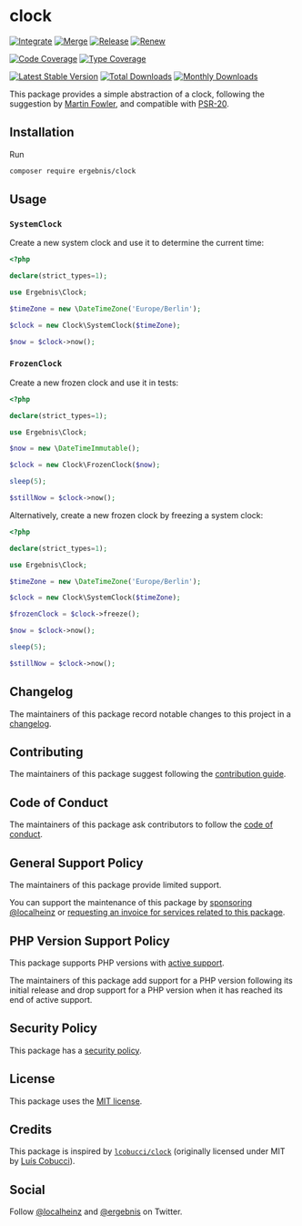 # clock

[![Integrate](https://github.com/ergebnis/clock/workflows/Integrate/badge.svg)](https://github.com/ergebnis/clock/actions)
[![Merge](https://github.com/ergebnis/clock/workflows/Merge/badge.svg)](https://github.com/ergebnis/clock/actions)
[![Release](https://github.com/ergebnis/clock/workflows/Release/badge.svg)](https://github.com/ergebnis/clock/actions)
[![Renew](https://github.com/ergebnis/clock/workflows/Renew/badge.svg)](https://github.com/ergebnis/clock/actions)

[![Code Coverage](https://codecov.io/gh/ergebnis/clock/branch/main/graph/badge.svg)](https://codecov.io/gh/ergebnis/clock)
[![Type Coverage](https://shepherd.dev/github/ergebnis/clock/coverage.svg)](https://shepherd.dev/github/ergebnis/clock)

[![Latest Stable Version](https://poser.pugx.org/ergebnis/clock/v/stable)](https://packagist.org/packages/ergebnis/clock)
[![Total Downloads](https://poser.pugx.org/ergebnis/clock/downloads)](https://packagist.org/packages/ergebnis/clock)
[![Monthly Downloads](http://poser.pugx.org/ergebnis/clock/d/monthly)](https://packagist.org/packages/ergebnis/clock)

This package provides a simple abstraction of a clock, following the suggestion by [Martin Fowler](https://martinfowler.com/bliki/ClockWrapper.html), and compatible with [PSR-20](https://www.php-fig.org/psr/psr-20/).

## Installation

Run

```sh
composer require ergebnis/clock
```

## Usage

### `SystemClock`

Create a new system clock and use it to determine the current time:

```php
<?php

declare(strict_types=1);

use Ergebnis\Clock;

$timeZone = new \DateTimeZone('Europe/Berlin');

$clock = new Clock\SystemClock($timeZone);

$now = $clock->now();
```

### `FrozenClock`

Create a new frozen clock and use it in tests:

```php
<?php

declare(strict_types=1);

use Ergebnis\Clock;

$now = new \DateTimeImmutable();

$clock = new Clock\FrozenClock($now);

sleep(5);

$stillNow = $clock->now();
```

Alternatively, create a new frozen clock by freezing a system clock:

```php
<?php

declare(strict_types=1);

use Ergebnis\Clock;

$timeZone = new \DateTimeZone('Europe/Berlin');

$clock = new Clock\SystemClock($timeZone);

$frozenClock = $clock->freeze();

$now = $clock->now();

sleep(5);

$stillNow = $clock->now();
```

## Changelog

The maintainers of this package record notable changes to this project in a [changelog](CHANGELOG.md).

## Contributing

The maintainers of this package suggest following the [contribution guide](.github/CONTRIBUTING.md).

## Code of Conduct

The maintainers of this package ask contributors to follow the [code of conduct](.github/CODE_OF_CONDUCT.md).

## General Support Policy

The maintainers of this package provide limited support.

You can support the maintenance of this package by [sponsoring @localheinz](https://github.com/sponsors/localheinz) or [requesting an invoice for services related to this package](mailto:am@localheinz.com?subject=ergebnis/clock:%20Requesting%20invoice%20for%20services).

## PHP Version Support Policy

This package supports PHP versions with [active support](https://www.php.net/supported-versions.php).

The maintainers of this package add support for a PHP version following its initial release and drop support for a PHP version when it has reached its end of active support.

## Security Policy

This package has a [security policy](.github/SECURITY.md).

## License

This package uses the [MIT license](LICENSE.md).

## Credits

This package is inspired by [`lcobucci/clock`](https://github.com/lcobucci/clock) (originally licensed under MIT by [Luís Cobucci](https://github.com/lcobucci)).

## Social

Follow [@localheinz](https://twitter.com/intent/follow?screen_name=localheinz) and [@ergebnis](https://twitter.com/intent/follow?screen_name=ergebnis) on Twitter.
